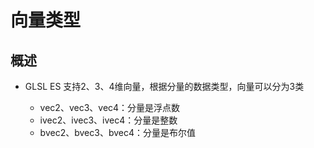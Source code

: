 # 向量类型

## 概述

+ GLSL ES 支持2、3、4维向量，根据分量的数据类型，向量可以分为3类

  + vec2、vec3、vec4：分量是浮点数
  + ivec2、ivec3、ivec4：分量是整数
  + bvec2、bvec3、bvec4：分量是布尔值
